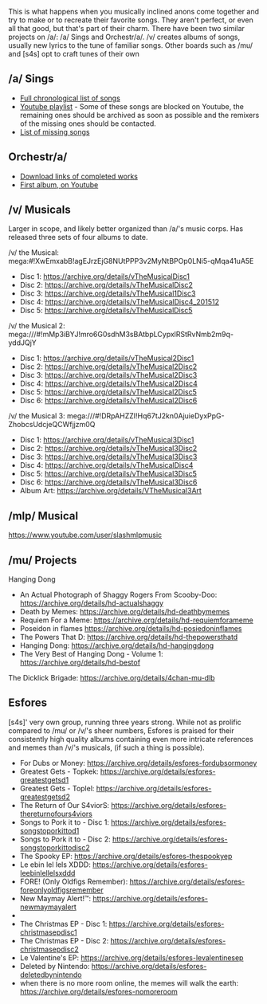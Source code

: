 This is what happens when you musically inclined anons come together and try to make or to recreate their favorite songs. They aren't perfect, or even all that good, but that's part of their charm. There have been two similar projects on /a/: /a/ Sings and Orchestr/a/. /v/ creates albums of songs, usually new lyrics to the tune of familiar songs. Other boards such as /mu/ and [s4s] opt to craft tunes of their own

## /a/ Sings
* [Full chronological list of songs](https://docs.google.com/spreadsheets/d/18vFWtuh7gmwo5IwTg0wRBn1KIsfidsf9eCXGZcymbFU/edit#gid=0)
* [Youtube playlist](https://www.youtube.com/playlist?list=PLcBuIbmUXy1gF9seaYxkK116oNApr0VtA) - Some of these songs are blocked on Youtube, the remaining ones should be archived as soon as possible and the remixers of the missing ones should be contacted.
* [List of missing songs](http://pastebin.com/tqGWLRCY)

## Orchestr/a/
* [Download links of completed works](https://docs.google.com/document/d/1AzfIJRW8pSl4odYQ_X14oNqgG9qvrrn7M4Q6EsdL4Lg/edit)
* [First album, on Youtube](https://www.youtube.com/watch?v=Dq6yF7Kh4DY)

## /v/ Musicals
Larger in scope, and likely better organized than /a/'s music corps. Has released three sets of four albums to date.

/v/ the Musical: mega:#!XwEmxabB!agEJrzEjG8NUtPPP3v2MyNtBPOp0LNi5-qMqa41uA5E
* Disc 1: https://archive.org/details/vTheMusicalDisc1
* Disc 2: https://archive.org/details/vTheMusicalDisc2
* Disc 3: https://archive.org/details/vTheMusical1Disc3
* Disc 4: https://archive.org/details/vTheMusicalDisc4_201512
* Disc 5: https://archive.org/details/vTheMusicalDisc5

/v/ the Musical 2: mega:///#!mMp3iBYJ!mro6G0sdhM3sBAtbpLCypxlRStRvNmb2m9q-yddJQjY
* Disc 1: https://archive.org/details/vTheMusical2Disc1
* Disc 2: https://archive.org/details/vTheMusical2Disc2
* Disc 3: https://archive.org/details/vTheMusical2Disc3
* Disc 4: https://archive.org/details/vTheMusical2Disc4
* Disc 5: https://archive.org/details/vTheMusical2Disc5
* Disc 6: https://archive.org/details/vTheMusical2Disc6

/v/ the Musical 3: mega:///#!DRpAHZZI!Hq67tJ2kn0AjuieDyxPpG-ZhobcsUdcjeQCWfjjzm0Q
* Disc 1: https://archive.org/details/vTheMusical3Disc1
* Disc 2: https://archive.org/details/vTheMusical3Disc2
* Disc 3: https://archive.org/details/vTheMusical3Disc3
* Disc 4: https://archive.org/details/vTheMusicalDisc4
* Disc 5: https://archive.org/details/vTheMusical3Disc5
* Disc 6: https://archive.org/details/vTheMusical3Disc6
* Album Art: https://archive.org/details/VTheMusical3Art


## /mlp/ Musical
https://www.youtube.com/user/slashmlpmusic

## /mu/ Projects

Hanging Dong
* An Actual Photograph of Shaggy Rogers From Scooby-Doo: https://archive.org/details/hd-actualshaggy
* Death by Memes: https://archive.org/details/hd-deathbymemes
* Requiem For a Meme: https://archive.org/details/hd-requiemforameme
* Poseidon in flames https://archive.org/details/hd-posiedoninflames
* The Powers That D: https://archive.org/details/hd-thepowersthatd
* Hanging Dong: https://archive.org/details/hd-hangingdong
* The Very Best of Hanging Dong - Volume 1: https://archive.org/details/hd-bestof

The Dicklick Brigade: https://archive.org/details/4chan-mu-dlb

## Esfores
[s4s]' very own group, running three years strong. While not as prolific compared to /mu/ or /v/'s sheer numbers, Esfores is praised for their consistently high quality albums containing even more intricate references and memes than /v/'s musicals, (if such a thing is possible).

* For Dubs or Money: https://archive.org/details/esfores-fordubsormoney
* Greatest Gets - Topkek: https://archive.org/details/esfores-greatestgetsd1
* Greatest Gets - Toplel: https://archive.org/details/esfores-greatestgetsd2
* The Return of Our S4viorS: https://archive.org/details/esfores-thereturnofours4viors
* Songs to Pork it to - Disc 1: https://archive.org/details/esfores-songstoporkittod1
* Songs to Pork it to - Disc 2: https://archive.org/details/esfores-songstoporkittodisc2
* The Spooky EP: https://archive.org/details/esfores-thespookyep
* Le ebin lel lels XDDD: https://archive.org/details/esfores-leebinlellelsxddd
* FORE! (Only Oldfigs Remember): https://archive.org/details/esfores-foreonlyoldfigsremember
* New Maymay Alert!™: https://archive.org/details/esfores-newmaymayalert
* [untitled tbh]: https://archive.org/details/esfores-untitledtbh
* The Christmas EP - Disc 1: https://archive.org/details/esfores-christmasepdisc1
* The Christmas EP - Disc 2: https://archive.org/details/esfores-christmasepdisc2
* Le Valentine's EP: https://archive.org/details/esfores-levalentinesep
* Deleted by Nintendo: https://archive.org/details/esfores-deletedbynintendo
* when there is no more room online, the memes will walk the earth: https://archive.org/details/esfores-nomoreroom